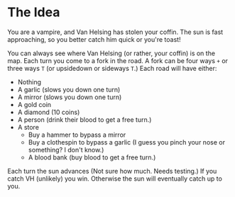 # The Idea

You are a vampire, and Van Helsing has stolen your coffin.
The sun is fast approaching, so you better catch him quick or you're toast!

You can always see where Van Helsing (or rather, your coffin) is on the map.
Each turn you come to a fork in the road.  A fork can be four ways `+` or three ways `T` (or upsidedown or sideways `T`.)
Each road will have either:

- Nothing
- A garlic (slows you down one turn)
- A mirror (slows you down one turn)
- A gold coin
- A diamond (10 coins)
- A person (drink their blood to get a free turn.)
- A store
  - Buy a hammer to bypass a mirror
  - Buy a clothespin to bypass a garlic (I guess you pinch your nose or something?  I don't know.)
  - A blood bank (buy blood to get a free turn.)

Each turn the sun advances (Not sure how much.  Needs testing.)
If you catch VH (unlikely) you win.  Otherwise the sun will eventually catch up to you.

